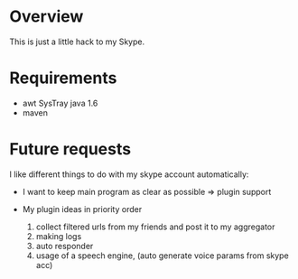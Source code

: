 Overview
========

This is just a little hack to my Skype.

Requirements
============

* awt SysTray java 1.6 
* maven

Future requests
===============

I like different things to do with my skype account automatically:
  
* I want to keep main program as clear as possible => plugin support
* My plugin ideas in priority order
  	
  	1. collect filtered urls from my friends and post it to my aggregator
  	2. making logs
  	3. auto responder
  	4. usage of a speech engine, (auto generate voice params from skype acc)